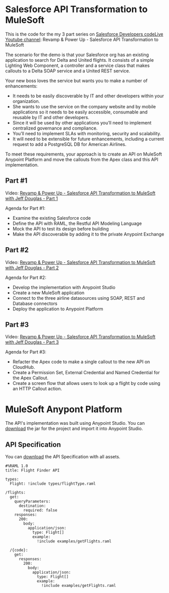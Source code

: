 # Salesforce API Transformation to MuleSoft

This is the code for the my 3 part series on [Salesforce Developers codeLive Youtube channel](https://www.youtube.com/@SalesforceDevs): Revamp & Power Up - Salesforce API Transformation to MuleSoft

The scenario for the demo is that your Salesforce org has an existing application to search for Delta and United flights. It consists of a simple Lighting Web Component, a controller and a service class that makes callouts to a Delta SOAP service and a United REST service.

Your new boss loves the service but wants you to make a number of enhancements:

- It needs to be easily discoverable by IT and other developers within your organization.
- She wants to use the service on the company website and by mobile applications so it needs to be easily accessible, consumable and reusable by IT and other developers.
- Since it will be used by other applications you’ll need to implement centralized governance and compliance.
- You’ll need to implement SLAs with monitoring, security and scalability.
- It will need to be extensible for future enhancements, including a current request to add a PostgreSQL DB for American Airlines.

To meet these requirements, your approach is to create an API on MuleSoft Anypoint Platform and move the callouts from the Apex class and this API implementation.

## Part #1

Video: [Revamp & Power Up - Salesforce API Transformation to MuleSoft with Jeff Douglas - Part 1](https://www.jeffdouglas.com/part-1-salesforce-api-transformatin-to-mulesoft)

Agenda for Part #1:

- Examine the existing Salesforce code
- Define the API with RAML, the Restful API Modeling Language
- Mock the API to test its design before building
- Make the API discoverable by adding it to the private Anypoint Exchange

## Part #2

Video: [Revamp & Power Up - Salesforce API Transformation to MuleSoft with Jeff Douglas - Part 2](https://www.jeffdouglas.com/part-2-salesforce-api-transformatin-to-mulesoft)

Agenda for Part #2:

- Develop the implementation with Anypoint Studio
- Create a new MuleSoft application
- Connect to the three airline datasources using SOAP, REST and Database connectors
- Deploy the application to Anypoint Platform

## Part #3

Video: [Revamp & Power Up - Salesforce API Transformation to MuleSoft with Jeff Douglas - Part 3](https://www.jeffdouglas.com/part-3-salesforce-api-transformatin-to-mulesoft)

Agenda for Part #3:

- Refacter the Apex code to make a single callout to the new API on CloudHub.
- Create a Permission Set, External Credential and Named Credential for the Apex Callout.
- Create a screen flow that allows users to look up a flight by code using an HTTP Callout action.


# MuleSoft Anypont Platform

The API's implementation was built using Anypoint Studio. You can [download](https://github.com/jeffdonthemic/flight-finder-salesforce/blob/main/flight-finder-api-spec.zip) the jar for the project and import it into Anypoint Studio.

## API Specification

You can [download](https://github.com/jeffdonthemic/flight-finder-salesforce/blob/main/codelive-flight-finder-api.jar) the API Specification with all assets.

```
#%RAML 1.0
title: Flight Finder API

types:
  Flight: !include types/flightType.raml

/flights:
  get:
    queryParameters:
      destination:
        required: false
    responses:
      200:
        body:
          application/json:
            type: Flight[]
            example:
              !include examples/getFlights.raml

  /{code}:
    get:
      responses:
        200:
          body:
            application/json:
              type: Flight[]
              example:
                !include examples/getFlights.raml
              
```


